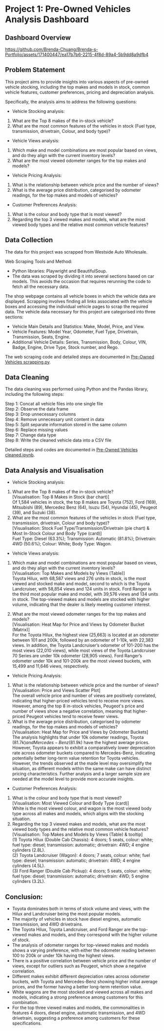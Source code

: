 # Project 1: Pre-Owned Vehicles Analysis Dashboard

## Dashboard Overview
https://github.com/Brenda-Chuang/Brenda-s-Portfolio/assets/171400447/ea17b7b6-2215-4f8d-89a4-5b9dd8a9dfb4

## Problem Statement

This project aims to provide insights into various aspects of pre-owned vehicle stocking, including the top makes and models in stock, common vehicle features, customer preferences, pricing and depreciation analysis. <br/>

Specifically, the analysis aims to address the following questions:<br/>

- Vehicle Stocking analysis:
1. What are the Top 8 makes of the in-stock vehicle?
2. What are the most common features of the vehicles in stock (Fuel type, transmission, drivetrain, Colour, and body type)?
- Vehicle Views analysis:
1. Which make and model combinations are most popular based on views, and do they align with the current inventory levels?
2. What are the most viewed odometer ranges for the top makes and models?
-  Vehicle Pricing Analysis:
1. What is the relationship between vehicle price and the number of views?
2. What is the average price distribution, categorised by odometer readings, for the top makes and models of vehicles?
- Customer Preferences Analysis:
1. What is the colour and body type that is most viewed?
2. Regarding the top 3 viewed makes and models, what are the most viewed body types and the relative most common vehicle features?

## Data Collection 

The data for this project was scrapped from Westside Auto Wholesale.<br/>

Web Scraping Tools and Method:
- Python libraries: Playwright and BeautifulSoup. <br/>
- The data was scraped by dividing it into several sections based on car models.
  This avoids the occasion that requires rerunning the code to fetch all the necessary data.

The shop webpage contains all vehicle boxes in which the vehicle data are displayed. Scrapping involves finding all links associated with the vehicle boxes and accessing the individual vehicle pages to scrap the required data. The vehicle data necessary for this project are categorised into three sections: 
- Vehicle Main Details and Statistics: Make, Model, Price, and View.
- Vehicle Features: Model Year, Odometer, Fuel Type, Drivetrain, Transmission, Seats, Engine.
- Additional Vehicle Details: Series, Transmission, Body, Colour, VIN, Badge, Engine, Drive Type, Stock number, and Rego.<br />

The web scraping code and detailed steps are documented in [Pre-Owned Vehicles scrapping.py](https://github.com/Brenda-Chuang/Brenda-s-Portfolio/blob/main/Pre-Owned%20Vehicles%20Project/Vehicle%20scrapping%20code/Pre-Owned%20Vehicles%20scrapping.py).<br/>

## Data Cleaning

The data cleaning was performed using Python and the Pandas library, including the following steps:<br/>

Step 1: Concat all vehicle files into one single file <br/>
Step 2: Observe the data frame <br/>
Step 3: Drop unnecessary columns <br/>
Step 4: Remove unnecessary unit content in data <br/>
Step 5: Split separate information stored in the same column <br/>
Step 6: Replace missing values <br/>
Step 7: Change data type <br/>
Step 8: Write the cleaned vehicle data into a CSV file <br/>

Detailed steps and codes are documented in [Pre-Owned Vehicles cleaned.ipynb](https://github.com/Brenda-Chuang/Brenda-s-Portfolio/blob/main/Pre-Owned%20Vehicles%20Project/Vehicle%20scrapping%20code/Pre-Owned%20Vehicles_cleaned.ipynb).<br/>

## Data Analysis and Visualisation

- Vehicle Stocking analysis:
1. What are the Top 8 makes of the in-stock vehicle?<br/>
[Visualisation: Top 8 Makes in Stock (bar chart)]<br/>
Of 1,584 vehicles in stock, the top 8 makes are Toyota (752), Ford (169), Mitsubishi (89), Mercedez Benz (64), Isuzu (54), Hyundai (45), Peugeot (39), and Suzuki (38).
2. What are the most common features of the vehicles in stock (Fuel type, transmission, drivetrain, Colour and body type)?<br/>
[Visualisation: Stock Fuel Type/Transmission/Drivetrain (pie chart) & Most In-Stock Colour and Body Type (card)]<br/>
Fuel Type: Diesel (63.3%); Transmission: Automatic (81.8%); Drivetrain: 4WD (50.6%); Colour: White; Body Type: Wagon.

- Vehicle Views analysis:
1. Which make and model combinations are most popular based on views, and do they align with the current inventory levels?<br/>
[Visualisation: Top Makes and Models by Views (Table)]<br/>
Toyota Hilux, with 68,587 views and 276 units in stock, is the most viewed and stocked make and model, second to which is the Toyota Landcruiser, with 58,854 views and 124 units in stock. Ford Ranger is the third most popular make and model, with 39,576 views and 134 units in stock.
The top-viewed makes and models are stocked with higher volume, indicating that the dealer is likely meeting customer interest.<br/>

2. What are the most viewed odometer ranges for the top makes and models?<br/>
[Visualisation: Heat Map for Price and Views by Odometer Bucket (Matrix)]<br/>
For the Toyota Hilux, the highest view (25,663) is located at an odometer between 101 and 200k, followed by an odometer of 1-10k, with 22,383 views. In addition, the Toyota Landcruiser’s odometer of 101-200 has the most views (22,010 views), while most views of the Toyota Landcruiser 70 Series are under 10k odometer (28,905 views). Ford Ranger’s odometer under 10k and 101-200k are the most viewed buckets, with 15,499 and 11,646 views, respectively.<br/>

- Vehicle Pricing Analysis:
1.	What is the relationship between vehicle price and the number of views?<br/>
[Visualisation: Price and Views Scatter Plot]<br/>
The overall vehicle price and number of views are positively correlated, indicating that higher-priced vehicles tend to receive more views. However, among the top 8 in-stock vehicles, Peugeot's price and number of views show a negative correlation, meaning that higher-priced Peugeot vehicles tend to receive fewer views.
2.	What is the average price distribution, categorised by odometer readings, for the top makes and models of vehicles?<br/>
[Visualisation: Heat Map for Price and Views by Odometer Buckets] <br/>
The analysis highlights that under 10k odometer readings, Toyota ($81.7k) and Mercedes-Benz ($81.9k) have the highest average prices. However, Toyota appears to exhibit a comparatively lower depreciation rate across odometer buckets compared to Mercedes-Benz, indicating potentially better long-term value retention for Toyota vehicles. However, the trends observed at the made level may oversimplify the situation, as different models within the same make can have distinct pricing characteristics. Further analysis and a larger sample size are needed at the model level to provide more accurate insights.

- Customer Preferences Analysis: 
1.	What is the colour and body type that is most viewed?<br/>
[Visualisation: Most Viewed Colour and Body Type (card)] <br/>
White is the most viewed colour, and wagon is the most viewed body type across all makes and models, which aligns with the stocking situation.<br/>
2.	Regarding the top 3 viewed makes and models, what are the most viewed body types and the relative most common vehicle features? <br/>
[Visualisation: Top Makes and Models by Views (Table) & tooltip] <br/>
(1)	Toyota Hilux (Double Cab Chassis): 4 doors; 5 seats, colour: white; fuel type: diesel; transmission: automatic; drivetrain: 4WD; 4 engine cylinders (2.8L). <br/>
(2)	Toyota Landcruiser (Wagon): 4 doors; 7 seats, colour: white; fuel type: diesel; transmission: automatic; drivetrain: 4WD; 4 engine cylinders (4.5L). <br/>
(3)	Ford Ranger (Double Cab Pickup): 4 doors; 5 seats, colour: white; fuel type: diesel; transmission: automatic; drivetrain: 4WD; 5 engine cylinders (3.2L). <br/>

## Conclusion:
-	Toyota dominates both in terms of stock volume and views, with the Hilux and Landcruiser being the most popular models.
-	The majority of vehicles in stock have diesel engines, automatic transmission, and 4WD drivetrains.
-	The Toyota Hilux, Toyota Landcruiser, and Ford Ranger are the top-viewed makes and models, and they correspond with the higher volume of stock.
-	The analysis of odometer ranges for top-viewed makes and models shows a varying preference, with either the odometer reading between 100 to 200k or under 10k having the highest views.
-	There is a positive correlation between vehicle price and the number of views, except for outliers such as Peugeot, which show a negative correlation.
-	Different makes exhibit different depreciation rates across odometer buckets, with Toyota and Mercedes-Benz showing higher initial average prices, and the former having a better long-term retention value.
-	White wagons are the most stocked and viewed across all makes and models, indicating a strong preference among customers for this combination.
-	For the top three viewed makes and models, the commonalities in features 4 doors, diesel engine, automatic transmission, and 4WD drivetrain, suggesting a preference among customers for these specifications.

